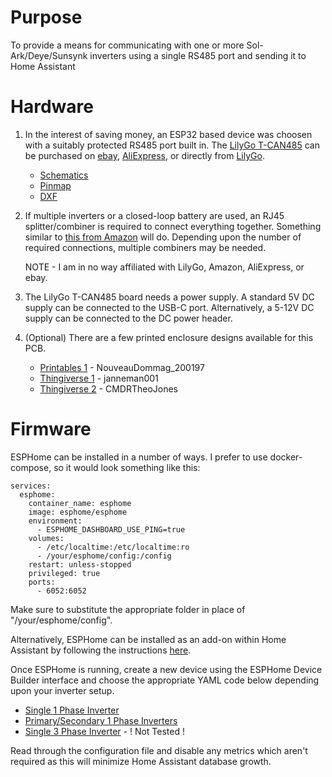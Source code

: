 # Purpose
To provide a means for communicating with one or more Sol-Ark/Deye/Sunsynk inverters using a single RS485 port and sending it to Home Assistant

# Hardware
1. In the interest of saving money, an ESP32 based device was choosen with a suitably protected RS485 port built in.  The [LilyGo T-CAN485](https://github.com/Xinyuan-LilyGO/T-CAN485) can be purchased on [ebay](https://www.ebay.com/itm/385405630728), [AliExpress](https://www.aliexpress.us/item/3256803437719340.html), or directly from [LilyGo](https://lilygo.cc/products/t-can485).

    - [Schematics](/T-CAN485.pdf)
    - [Pinmap](T-CAN-PINMAP.jpg)
    - [DXF](/T-CAN485.DXF)

2. If multiple inverters or a closed-loop battery are used, an RJ45 splitter/combiner is required to connect everything together.  Something similar to [this from Amazon](https://www.amazon.com/dp/B0069LVUPS) will do.  Depending upon the number of required connections, multiple combiners may be needed.

    NOTE - I am in no way affiliated with LilyGo, Amazon, AliExpress, or ebay.

3. The LilyGo T-CAN485 board needs a power supply.  A standard 5V DC supply can be connected to the USB-C port. Alternatively, a 5-12V DC supply can be connected to the DC power header.

4. (Optional) There are a few printed enclosure designs available for this PCB.
    - [Printables 1](https://www.printables.com/model/949875-lilygo-t-can485-case) - NouveauDommag_200197
    - [Thingiverse 1](https://www.thingiverse.com/thing:6196129) - janneman001
    - [Thingiverse 2](https://www.thingiverse.com/thing:6788996) - CMDRTheoJones

# Firmware
ESPHome can be installed in a number of ways. I prefer to use docker-compose, so it would look something like this:

```
services:
  esphome:
    container_name: esphome
    image: esphome/esphome
    environment:
      - ESPHOME_DASHBOARD_USE_PING=true
    volumes:
      - /etc/localtime:/etc/localtime:ro
      - /your/esphome/config:/config
    restart: unless-stopped
    privileged: true
    ports:
      - 6052:6052
```
Make sure to substitute the appropriate folder in place of "/your/esphome/config".

Alternatively, ESPHome can be installed as an add-on within Home Assistant by following the instructions [here](https://esphome.io/guides/getting_started_hassio).

Once ESPHome is running, create a new device using the ESPHome Device Builder interface and choose the appropriate YAML code below depending upon your inverter setup.

- [Single 1 Phase Inverter](/ESPHome-1P-Sunsynk-Deye.yaml)
- [Primary/Secondary 1 Phase Inverters](ESPHome-1P-Sunsynk-Deye-Master-Slave.yaml)
- [Single 3 Phase Inverter](ESPHome-3P-Sunsynk-Deye.yaml) - ! Not Tested !

Read through the configuration file and disable any metrics which aren't required as this will minimize Home Assistant database growth.